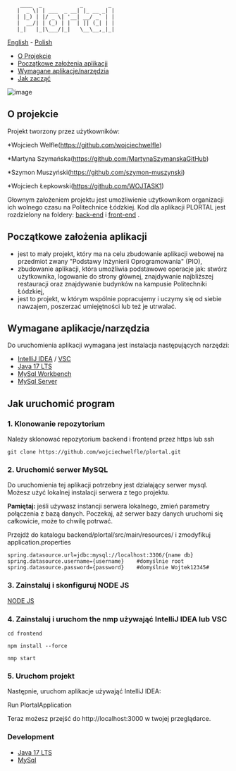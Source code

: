```
    ____  _            _        _ 
   |  _ \| | ___  _ __| |_ __ _| |
   | |_) | |/ _ \| '__| __/ _` | |
   |  __/| | (_) | |  | || (_| | |
   |_|   |_|\___/|_|   \__\__,_|_|

```

[<ins>English</ins>](README.md) - [Polish](README.pl.md)

* [O Projekcie](#o-projekcie)
* [Początkowe założenia aplikacji](#pocztkowe-zaoenia-aplikacji)
* [Wymagane aplikacje/narzędzia](#wymagane-aplikacje-narzedzia)
* [Jak zacząć](#jak-zaczacz)
    
![image](https://github.com/wojciechwelfle/plortal/assets/167070778/80beb792-75b9-4061-9342-ce26d4442a0b)


## O projekcie
Projekt tworzony przez użytkowników:

*Wojciech Welfle(https://github.com/wojciechwelfle)

*Martyna Szymańska(https://github.com/MartynaSzymanskaGitHub)

*Szymon Muszyński(https://github.com/szymon-muszynski)

*Wojciech Łepkowski(https://github.com/WOJTASK1)

Głownym założeniem projektu jest umożliwienie użytkownikom organizacji ich wolnego czasu na Politechnice Łódzkiej.
Kod dla aplikacji PLORTAL jest rozdzielony na foldery: [back-end](https://github.com/wojciechwelfle/plortal/tree/main/backend/plortal) i [front-end](https://github.com/wojciechwelfle/plortal/tree/main/frontend) . 


## Początkowe założenia aplikacji
- jest to mały projekt, który ma na celu zbudowanie aplikacji webowej na przedmiot zwany "Podstawy Inżynierii Oprogramowania" (PIO),
- zbudowanie aplikacji, która umożliwia podstawowe operacje jak:
  stwórz użytkownika, logowanie do strony głównej, znajdywanie najbliższej restauracji oraz znajdywanie budynków na kampusie Politechniki Łódzkiej,
- jest to projekt, w którym wspólnie popracujemy i uczymy się od siebie nawzajem, poszerzać umiejętności lub
  też je utrwalać.


## Wymagane aplikacje/narzędzia
Do uruchomienia aplikacji wymagana jest instalacja następujących narzędzi:
- [IntelliJ IDEA](https://www.jetbrains.com/idea/) / [VSC](https://code.visualstudio.com/) 
- [Java 17 LTS](https://openjdk.org/projects/jdk/17/)
- [MySql Workbench](https://www.mysql.com/products/workbench/)
- [MySql Server](https://dev.mysql.com/downloads/mysql/) 


## Jak uruchomić program

### 1. Klonowanie repozytorium
Należy sklonować repozytorium backend i frontend przez https lub ssh
```
git clone https://github.com/wojciechwelfle/plortal.git
```

### 2. Uruchomić serwer MySQL
Do uruchomienia tej aplikacji potrzebny jest działający serwer mysql.
Możesz użyć lokalnej instalacji serwera z tego projektu.

**Pamiętaj:** jeśli używasz instancji serwera lokalnego, zmień parametry połączenia z bazą danych.
Poczekaj, aż serwer bazy danych uruchomi się całkowicie, może to chwilę potrwać.

Przejdź do katalogu backend/plortal/src/main/resources/
i zmodyfikuj application.properties
```
spring.datasource.url=jdbc:mysql://localhost:3306/{name db}
spring.datasource.username={username}    #domyślnie root
spring.datasource.password={password}    #domyślnie Wojtek12345#
```

### 3. Zainstaluj i skonfiguruj NODE JS

[NODE JS](https://nodejs.org/en/download)

### 4. Zainstaluj i uruchom the nmp używająć IntelliJ IDEA lub VSC
```
cd frontend
```
```
npm install --force
```
```
nmp start
```
### 5. Uruchom projekt

Następnie, uruchom aplikacje używająć IntelliJ IDEA:

Run PlortalApplication

Teraz możesz przejść do http://localhost:3000 w twojej przeglądarce.

### Development
- [Java 17 LTS](https://openjdk.org/projects/jdk/17/)
- [MySql](https://www.mysql.com/)
